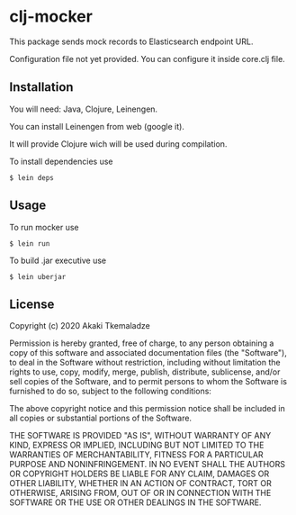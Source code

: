 # clj-mocker

This package sends mock records to Elasticsearch endpoint URL.

Configuration file not yet provided. You can configure it inside core.clj file.

## Installation

You will need: Java, Clojure, Leinengen.

You can install Leinengen from web (google it).

It will provide Clojure wich will be used during compilation.

To install dependencies use

    $ lein deps

## Usage

To run mocker use

    $ lein run

To build .jar executive use

    $ lein uberjar
    
## License

Copyright (c) 2020 Akaki Tkemaladze

Permission is hereby granted, free of charge, to any person obtaining a copy
of this software and associated documentation files (the "Software"), to deal
in the Software without restriction, including without limitation the rights
to use, copy, modify, merge, publish, distribute, sublicense, and/or sell
copies of the Software, and to permit persons to whom the Software is
furnished to do so, subject to the following conditions:

The above copyright notice and this permission notice shall be included in all
copies or substantial portions of the Software.

THE SOFTWARE IS PROVIDED "AS IS", WITHOUT WARRANTY OF ANY KIND, EXPRESS OR
IMPLIED, INCLUDING BUT NOT LIMITED TO THE WARRANTIES OF MERCHANTABILITY,
FITNESS FOR A PARTICULAR PURPOSE AND NONINFRINGEMENT. IN NO EVENT SHALL THE
AUTHORS OR COPYRIGHT HOLDERS BE LIABLE FOR ANY CLAIM, DAMAGES OR OTHER
LIABILITY, WHETHER IN AN ACTION OF CONTRACT, TORT OR OTHERWISE, ARISING FROM,
OUT OF OR IN CONNECTION WITH THE SOFTWARE OR THE USE OR OTHER DEALINGS IN THE
SOFTWARE.
